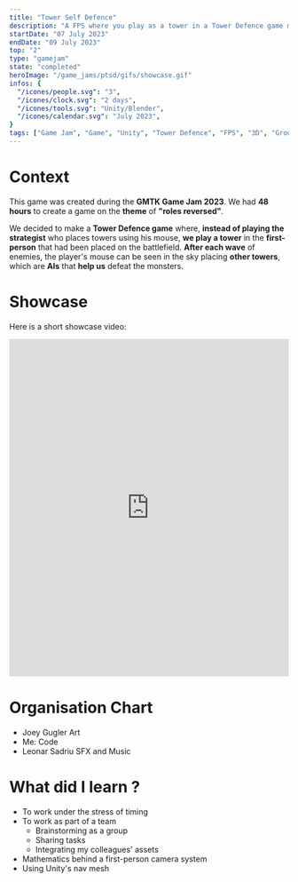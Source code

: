 ```yaml
---
title: "Tower Self Defence"
description: "A FPS where you play as a tower in a Tower Defence game made during GMTK Game Jam 2023."
startDate: "07 July 2023"
endDate: "09 July 2023"
top: "2"
type: "gamejam"
state: "completed"
heroImage: "/game_jams/ptsd/gifs/showcase.gif"
infos: {
  "/icones/people.svg": "3",
  "/icones/clock.svg": "2 days",
  "/icones/tools.svg": "Unity/Blender",
  "/icones/calendar.svg": "July 2023",
}
tags: ["Game Jam", "Game", "Unity", "Tower Defence", "FPS", "3D", "Group"]
---
```


# <div class="text-center mt-16">Context</div>

<div class="max-w-4xl mx-auto text-justify">

This game was created during the **GMTK Game Jam 2023**. We had **48 hours** to create a game on the **theme** of **"roles reversed"**. 

We decided to make a **Tower Defence game** where, **instead of playing the strategist** who places towers using his mouse, **we play a tower** in the **first-person** that had been placed on the battlefield. **After each wave** of enemies, the player's mouse can be seen in the sky placing **other towers**, which are **AIs** that **help us** defeat the monsters.

</div>

# <div class="text-center mt-16">Showcase</div>

<div class="max-w-4xl mx-auto text-center">

Here is a short showcase video:

</div>

<iframe width="100%" height="608" src="https://www.youtube.com/embed/W2wsck70J7U?si=BVcmhjlSSfAYBel5" title="YouTube video player" frameborder="0" allow="accelerometer; autoplay; clipboard-write; encrypted-media; gyroscope; picture-in-picture; web-share" referrerpolicy="strict-origin-when-cross-origin" allowfullscreen></iframe>

# <div class="text-center mt-16">Organisation Chart</div>

<div class="max-w-4xl mx-auto text-justify">

- Joey Gugler Art
- Me: Code
- Leonar Sadriu SFX and Music

</div>

# <div class="text-center mt-16">What did I learn ?</div>

<div class="max-w-4xl mx-auto text-justify">

- To work under the stress of timing
- To work as part of a team
  - Brainstorming as a group
  - Sharing tasks
  - Integrating my colleagues' assets
- Mathematics behind a first-person camera system
- Using Unity's nav mesh

</div>